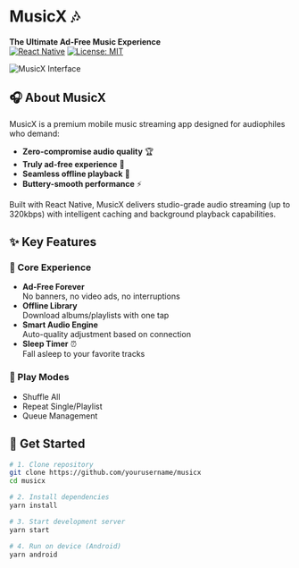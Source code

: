 # MusicX 🎶  
**The Ultimate Ad-Free Music Experience**  
[![React Native](https://img.shields.io/badge/React_Native-0.73-blue?logo=react)](https://reactnative.dev)
[![License: MIT](https://img.shields.io/badge/License-MIT-green)](https://opensource.org/licenses/MIT)

![MusicX Interface](https://via.placeholder.com/1200x400.png?text=MusicX+Player+Interface)

## 🎧 About MusicX
MusicX is a premium mobile music streaming app designed for audiophiles who demand:
- **Zero-compromise audio quality** 🏆
- **Truly ad-free experience** 🚫
- **Seamless offline playback** 💾
- **Buttery-smooth performance** ⚡

Built with React Native, MusicX delivers studio-grade audio streaming (up to 320kbps) with intelligent caching and background playback capabilities.

## ✨ Key Features
### 🎯 Core Experience
- **Ad-Free Forever**  
  No banners, no video ads, no interruptions
- **Offline Library**  
  Download albums/playlists with one tap
- **Smart Audio Engine**  
  Auto-quality adjustment based on connection
- **Sleep Timer** ⏰  
  Fall asleep to your favorite tracks



### 🔄 Play Modes
- Shuffle All
- Repeat Single/Playlist
- Queue Management


## 🚀 Get Started
```bash
# 1. Clone repository
git clone https://github.com/yourusername/musicx
cd musicx

# 2. Install dependencies
yarn install

# 3. Start development server
yarn start

# 4. Run on device (Android)
yarn android